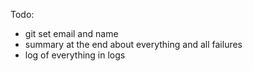 Todo:
- git set email and name
- summary at the end about everything and all failures
- log of everything in logs